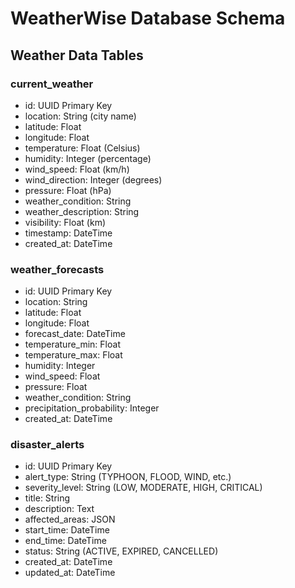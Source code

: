 # WeatherWise Database Schema

## Weather Data Tables

### current_weather
- id: UUID Primary Key
- location: String (city name)
- latitude: Float
- longitude: Float
- temperature: Float (Celsius)
- humidity: Integer (percentage)
- wind_speed: Float (km/h)
- wind_direction: Integer (degrees)
- pressure: Float (hPa)
- weather_condition: String
- weather_description: String
- visibility: Float (km)
- timestamp: DateTime
- created_at: DateTime

### weather_forecasts  
- id: UUID Primary Key
- location: String
- latitude: Float
- longitude: Float
- forecast_date: DateTime
- temperature_min: Float
- temperature_max: Float
- humidity: Integer
- wind_speed: Float
- pressure: Float
- weather_condition: String
- precipitation_probability: Integer
- created_at: DateTime

### disaster_alerts
- id: UUID Primary Key
- alert_type: String (TYPHOON, FLOOD, WIND, etc.)
- severity_level: String (LOW, MODERATE, HIGH, CRITICAL)
- title: String
- description: Text
- affected_areas: JSON
- start_time: DateTime
- end_time: DateTime
- status: String (ACTIVE, EXPIRED, CANCELLED)
- created_at: DateTime
- updated_at: DateTime